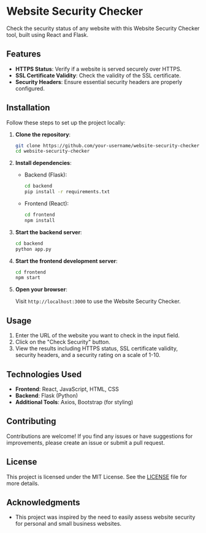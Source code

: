 
# Website Security Checker

Check the security status of any website with this Website Security Checker tool, built using React and Flask.

## Features

- **HTTPS Status**: Verify if a website is served securely over HTTPS.
- **SSL Certificate Validity**: Check the validity of the SSL certificate.
- **Security Headers**: Ensure essential security headers are properly configured.

## Installation

Follow these steps to set up the project locally:

1. **Clone the repository**:

   ```bash
   git clone https://github.com/your-username/website-security-checker.git
   cd website-security-checker
   ```

2. **Install dependencies**:

   - Backend (Flask):
     ```bash
     cd backend
     pip install -r requirements.txt
     ```
   
   - Frontend (React):
     ```bash
     cd frontend
     npm install
     ```

3. **Start the backend server**:

   ```bash
   cd backend
   python app.py
   ```

4. **Start the frontend development server**:

   ```bash
   cd frontend
   npm start
   ```

5. **Open your browser**:

   Visit `http://localhost:3000` to use the Website Security Checker.

## Usage

1. Enter the URL of the website you want to check in the input field.
2. Click on the "Check Security" button.
3. View the results including HTTPS status, SSL certificate validity, security headers, and a security rating on a scale of 1-10.

## Technologies Used

- **Frontend**: React, JavaScript, HTML, CSS
- **Backend**: Flask (Python)
- **Additional Tools**: Axios, Bootstrap (for styling)

## Contributing

Contributions are welcome! If you find any issues or have suggestions for improvements, please create an issue or submit a pull request.

## License

This project is licensed under the MIT License. See the [LICENSE](./LICENSE) file for more details.

## Acknowledgments

- This project was inspired by the need to easily assess website security for personal and small business websites.
